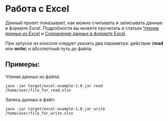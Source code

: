 # Работа с Excel

Данный проект показывает, как можно считывать и записывать данные в формате Excel. Подробности вы можете прочитать в статьях [Чтение данных из Excel](https://devmark.ru/article/excel-reading) и [Сохранение данных в формате Excel](https://devmark.ru/article/excel-writing).

При запуске из консоли следует указать два параметра: действие (**read** или **write**) и абсолютный путь до файла.

## Примеры:
Чтение данных из файла:

```java -jar target/excel-example-1.0.jar read /home/user/file_for_read.xlsx```

Запись данных в файл:

```java -jar target/excel-example-1.0.jar write /home/user/file_for_write.xlsx```
